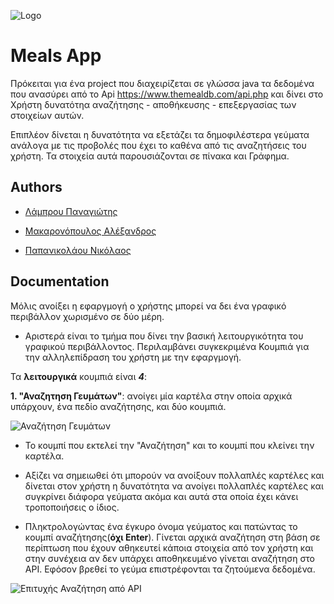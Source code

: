 ![Logo](https://dev-to-uploads.s3.amazonaws.com/uploads/articles/th5xamgrr6se0x5ro4g6.png)

# Meals App

 
  

Πρόκειται για ένα project που διαχειρίζεται σε γλώσσα java τα δεδομένα που ανασύρει από το Api https://www.themealdb.com/api.php και δίνει στο Χρήστη δυνατότηα αναζήτησης - αποθήκευσης - επεξεργασίας των στοιχείων αυτών.

 

Επιπλέον δίνεται η δυνατότητα να εξετάζει τα δημοφιλέστερα γεύματα ανάλογα με τις προβολές που έχει το καθένα από τις αναζητήσεις του χρήστη. Τα στοιχεία αυτά παρουσιάζονται σε πίνακα και Γράφημα.


## Authors

  

- [Λάμπρου Παναγιώτης](https://github.com/panlam0405)

- [Μακαρονόπουλος Αλέξανδρος](https://github.com/alllemak)

- [Παπανικολάου Νικόλαος](https://github.com/nikolas-papageorgiou)

  

## Documentation

  
  

Μόλις ανοίξει η εφαργμογή ο χρήστης μπορεί να δει ένα γραφικό περιβάλλον χωρισμένο σε δύο μέρη.

  

- Αριστερά είναι το τμήμα που δίνει την βασική λειτουργικότητα του γραφικού περιβάλλοντος. Περιλαμβάνει συγκεκριμένα Κουμπιά για την αλληλεπίδραση του χρήστη με την εφαργμογή.

  

Τα **λειτουργικά** κουμπιά είναι ***4***:

 **1. "Αναζητηση Γευμάτων"**: ανοίγει μία καρτέλα στην οποία αρχικά υπάρχουν, ένα πεδίο αναζήτησης, και δύο κουμπιά.

![Αναζήτηση Γευμάτων](https://user-images.githubusercontent.com/65810981/222966568-7059ab33-5c9d-4190-8b3c-886021801a27.png)

 - Το κουμπί που εκτελεί την  "Αναζήτηση" και το κουμπί που κλείνει την καρτέλα.

- Αξίζει να σημειωθεί ότι μπορούν να ανοίξουν πολλαπλές καρτέλες και δίνεται στον χρήστη η δυνατότητα να ανοίγει πολλαπλές καρτέλες και συγκρίνει διάφορα γεύματα ακόμα και αυτά στα οποία έχει κάνει τροποποιήσεις ο ίδιος.

- Πληκτρολογώντας ένα έγκυρο όνομα γεύματος και πατώντας το κουμπί αναζήτησης(**όχι Enter**). Γίνεται αρχικά αναζήτηση στη βάση σε περίπτωση που έχουν αθηκευτεί κάποια στοιχεία από τον χρήστη και στην συνέχεια αν δεν υπάρχει αποθηκευμένο γίνεται αναζήτηση στο API. Εφόσον βρεθεί το γεύμα επιστρέφονται τα ζητούμενα δεδομένα.

![Επιτυχής Αναζήτηση από API](https://user-images.githubusercontent.com/65810981/222967101-79ceee75-91ef-47be-8c0a-0e5dff8c1901.png)

